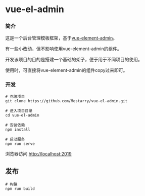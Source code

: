# vue-el-admin

### 简介

这是一个后台管理模板框架，基于[vue-element-admin]( https://github.com/PanJiaChen/vue-element-admin )。 

有一些小改动，但不影响使用vue-element-admin的组件。

开发该项目的目的是搭建一个基础的架子，便于用于不同项目的使用。

使用时，可直接将vue-element-admin的组件copy过来即可。

### 开发

```
# 克隆项目
git clone https://github.com/Mestarry/vue-el-admin.git

# 进入项目目录
cd vue-el-admin

# 安装依赖
npm install

# 启动服务
npm run serve
```

 浏览器访问 [http://localhost:2019](http://localhost:2019/) 

## 发布

```
# 构建
npm run build
```

 

